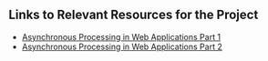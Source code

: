 ## Links to Relevant Resources for the Project

  - [Asynchronous Processing in Web Applications Part 1](http://blog.codepath.com/2012/11/15/asynchronous-processing-in-web-applications-part-1-a-database-is-not-a-queue/)
  - [Asynchronous Processing in Web Applications Part 2](http://blog.codepath.com/2013/01/06/asynchronous-processing-in-web-applications-part-2-developers-need-to-understand-message-queues/)
